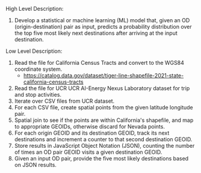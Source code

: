 High Level Description:  
  
1. Develop a statistical or machine learning (ML) model that, given an OD (origin-destination) pair as input, predicts a probability distribution over the top five most likely next destinations after arriving at the input destination.

Low Level Description:  

1. Read the file for California Census Tracts and convert to the WGS84 coordinate system.
    - https://catalog.data.gov/dataset/tiger-line-shapefile-2021-state-california-census-tracts 
2. Read the file for UCR UCR AI-Energy Nexus Laboratory dataset for trip and stop activities.
3. Iterate over CSV files from UCR dataset.
4. For each CSV file, create spatial points from the given latitude longitude pair.
5. Spatial join to see if the points are within California's shapefile, and map to appropriate GEOIDs, otherwise discard for Nevada points.
6. For each origin GEOID and its destination GEOID, track its next destinations and increment a counter to that second destination GEOID.
7. Store results in JavaScript Object Notation (JSON), counting the number of times an OD pair GEOID visits a given destination GEOID.
8. Given an input OD pair, provide the five most likely destinations based on JSON results.
